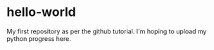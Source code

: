 # hello-world
My first repository as per the github tutorial. I'm hoping to upload my python progress here.
